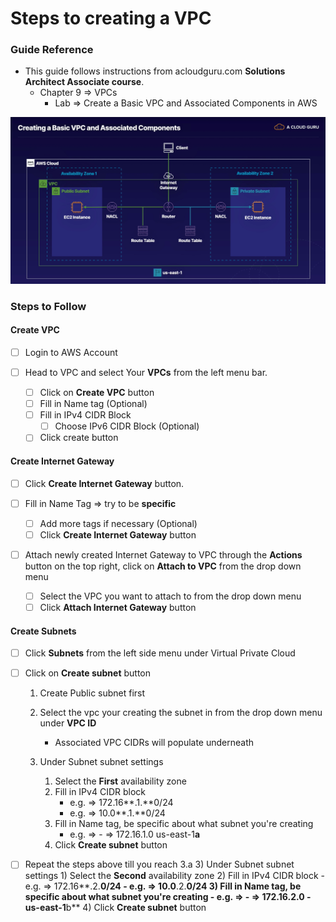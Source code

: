 # Steps to creating a VPC

### Guide Reference

- This guide follows instructions from acloudguru.com **Solutions Architect Associate course**.
    - Chapter 9 => VPCs
        - Lab => Create a Basic VPC and Associated Components in AWS

![Diagram of VPC](assets/basic-vpc-img.png)

### Steps to Follow

#### Create VPC

- [ ] Login to AWS Account

- [ ] Head to VPC and select Your **VPCs** from the left menu bar.
    - [ ] Click on **Create VPC** button
    - [ ] Fill in Name tag (Optional)
    - [ ] Fill in IPv4 CIDR Block
        - [ ] Choose IPv6 CIDR Block (Optional)
    - [ ] Click create button

#### Create Internet Gateway

- [ ] Click **Create Internet Gateway** button.

- [ ] Fill in Name Tag => try to be **specific**
    - [ ] Add more tags if necessary (Optional)
    - [ ] Click **Create Internet Gateway** button

- [ ] Attach newly created Internet Gateway to VPC through the
      **Actions** button on the top right, click on **Attach to VPC**
      from the drop down menu
    - [ ] Select the VPC you want to attach to from the drop down menu
    - [ ] Click **Attach Internet Gateway** button

#### Create Subnets

- [ ] Click **Subnets** from the left side menu under Virtual Private Cloud

- [ ] Click on **Create subnet** button
    1) Create Public subnet first
    2) Select the vpc your creating the subnet in from the drop down menu
       under **VPC ID**
       - Associated VPC CIDRs will populate underneath

    3) Under Subnet subnet settings
        1) Select the **First** availability zone
        2) Fill in IPv4 CIDR block
            - e.g. => 172.16**.1.**0/24
            - e.g. => 10.0**.1.**0/24
        3) Fill in Name tag, be specific about what subnet you're creating
            - e.g. => <IPv4 CIDR block> - <AZ name> => 172.16.1.0 us-east-1**a**
        4) Click **Create subnet** button

- [ ] Repeat the steps above till you reach 3.a
    3) Under Subnet subnet settings
        1) Select the **Second** availability zone
        2) Fill in IPv4 CIDR block
            - e.g. => 172.16**.2.**0/24
            - e.g. => 10.0**.2.**0/24
        3) Fill in Name tag, be specific about what subnet you're creating
            - e.g. => <IPv4 CIDR block> - <AZ name> => 172.16.2.0 - us-east-1**b**
        4) Click **Create subnet** button



